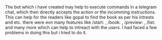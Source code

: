 The bot which i have created may help to execute commands in a telegram chat, which then directly accepts the action or the incomming instructions.
This can help for the readers like gopal to find the book as per his intrests and etc.
there were evn many features like /start: , /book: , /preview: , /list: and many more which can help to intreact with the users.
I had faced a few problems in doing this but i tried to do it.
